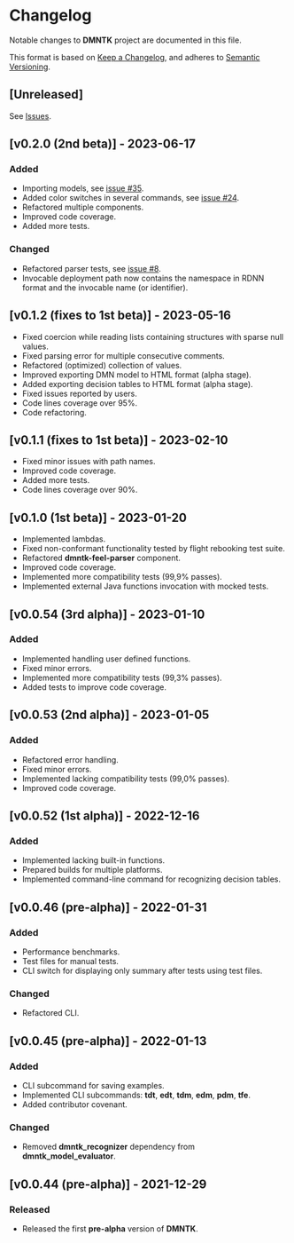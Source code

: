 # Changelog
Notable changes to **DMNTK** project are documented in this file.

This format is based on [Keep a Changelog](https://keepachangelog.com/en/1.0.0/),
and adheres to [Semantic Versioning](https://semver.org/spec/v2.0.0.html).

## [Unreleased]

See [Issues](https://github.com/dmntk/dmntk.rs/issues).

## [v0.2.0 (2nd beta)] - 2023-06-17

### Added
- Importing models, see [issue #35](https://github.com/dmntk/dmntk.rs/issues/35).
- Added color switches in several commands, see [issue #24](https://github.com/dmntk/dmntk.rs/issues/24).
- Refactored multiple components.
- Improved code coverage.
- Added more tests.
 
### Changed
- Refactored parser tests, see [issue #8](https://github.com/dmntk/dmntk.rs/issues/8).
- Invocable deployment path now contains the namespace in RDNN format and the invocable name (or identifier).

## [v0.1.2 (fixes to 1st beta)] - 2023-05-16

- Fixed coercion while reading lists containing structures with sparse null values.
- Fixed parsing error for multiple consecutive comments.
- Refactored (optimized) collection of values.
- Improved exporting DMN model to HTML format (alpha stage).
- Added exporting decision tables to HTML format (alpha stage).
- Fixed issues reported by users.
- Code lines coverage over 95%.
- Code refactoring. 

## [v0.1.1 (fixes to 1st beta)] - 2023-02-10

- Fixed minor issues with path names.
- Improved code coverage.
- Added more tests.
- Code lines coverage over 90%.

## [v0.1.0 (1st beta)] - 2023-01-20

- Implemented lambdas.
- Fixed non-conformant functionality tested by flight rebooking test suite.
- Refactored **dmntk-feel-parser** component.
- Improved code coverage.
- Implemented more compatibility tests (99,9% passes).
- Implemented external Java functions invocation with mocked tests.

## [v0.0.54 (3rd alpha)] - 2023-01-10

### Added
- Implemented handling user defined functions.
- Fixed minor errors.
- Implemented more compatibility tests (99,3% passes).
- Added tests to improve code coverage.

## [v0.0.53 (2nd alpha)] - 2023-01-05

### Added
- Refactored error handling.
- Fixed minor errors.
- Implemented lacking compatibility tests (99,0% passes).
- Improved code coverage.

## [v0.0.52 (1st alpha)] - 2022-12-16

### Added
- Implemented lacking built-in functions.
- Prepared builds for multiple platforms.
- Implemented command-line command for recognizing decision tables. 

## [v0.0.46 (pre-alpha)] - 2022-01-31

### Added
- Performance benchmarks.
- Test files for manual tests.
- CLI switch for displaying only summary after tests using test files.

### Changed
- Refactored CLI. 

## [v0.0.45 (pre-alpha)] - 2022-01-13

### Added
- CLI subcommand for saving examples.
- Implemented CLI subcommands: **tdt**, **edt**, **tdm**, **edm**, **pdm**, **tfe**.
- Added contributor covenant.

### Changed
- Removed **dmntk_recognizer** dependency from **dmntk_model_evaluator**. 

## [v0.0.44 (pre-alpha)] - 2021-12-29

### Released
- Released the first **pre-alpha** version of **DMNTK**.